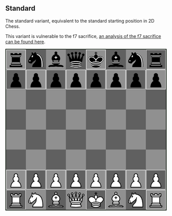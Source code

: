 ## Standard

The standard variant, equivalent to the standard starting position in 2D Chess.

This variant is vulnerable to the f7 sacrifice, [an analysis of the f7 sacrifice can be found here](https://docs.google.com/document/d/1AciKETPQWlpw3tBrmAQ_skABzcfD9D2g_7aGfAuKH9Y/edit).

![Preview](./preview.png)
